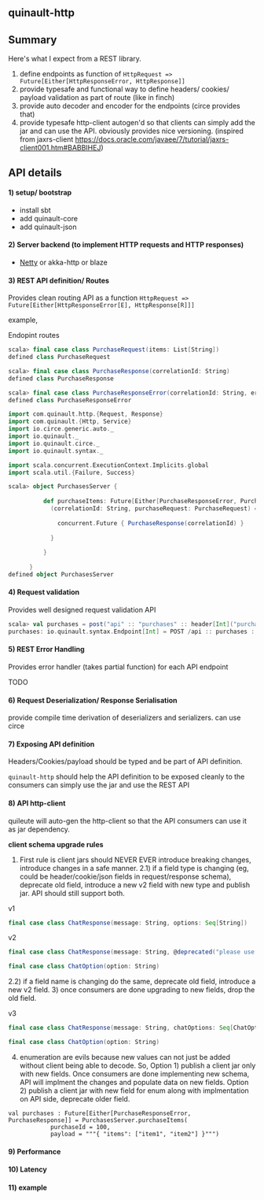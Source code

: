 quinault-http
-------------

Summary 
---------

Here's what I expect from a REST library.

1) define endpoints as function of `HttpRequest => Future[Either[HttpResponseError, HttpResponse]]`
2) provide typesafe and functional way to define headers/ cookies/ payload validation as part of route (like in finch)
3) provide auto decoder and encoder for the endpoints (circe provides that)
4) provide typesafe http-client autogen'd so that clients can simply add the jar and can use the API. obviously provides nice versioning. (inspired from jaxrs-client https://docs.oracle.com/javaee/7/tutorial/jaxrs-client001.htm#BABBIHEJ)

API details
------------

<h4>1) setup/ bootstrap</h4>

- install sbt
- add quinault-core
- add quinault-json

<h4>2) Server backend (to implement HTTP requests and HTTP responses)</h4>

- [Netty](https://netty.io/) or akka-http or blaze

<h4>3) REST API definition/ Routes</h4>

Provides clean routing API as a function `HttpRequest => Future[Either[HttpResponseError[E], HttpResponse[R]]]`

example, 

Endopint routes

```scala
scala> final case class PurchaseRequest(items: List[String])
defined class PurchaseRequest

scala> final case class PurchaseResponse(correlationId: String)
defined class PurchaseResponse

scala> final case class PurchaseResponseError(correlationId: String, errorCode: String, errorResponse: String)
defined class PurchaseResponseError
```

```scala
import com.quinault.http.{Request, Response}
import com.quinault.{Http, Service}
import io.circe.generic.auto._
import io.quinault._
import io.quinault.circe._
import io.quinault.syntax._

import scala.concurrent.ExecutionContext.Implicits.global
import scala.util.{Failure, Success}

scala> object PurchasesServer {
      
          def purchaseItems: Future[Either[PurchaseResponseError, PurchaseResponse]] = post("api" :: "purchases" :: header[String]("correlationId") :: jsonBody[PurchaseRequest]) {
            (correlationId: String, purchaseRequest: PurchaseRequest) => {
      
              concurrent.Future { PurchaseResponse(correlationId) }
      
            }
      
          }
            
      }
defined object PurchasesServer
```

<h4>4) Request validation</h4>

Provides well designed request validation API

```scala
scala> val purchases = post("api" :: "purchases" :: header[Int]("purchaseId").should("be greater than 5"){_ > 5})
purchases: io.quinault.syntax.Endpoint[Int] = POST /api :: purchases :: header(purchaseId)
```

<h4>5) REST Error Handling</h4>

Provides error handler (takes partial function) for each API endpoint

TODO

<h4>6) Request Deserialization/ Response Serialisation</h4>

provide compile time derivation of deserializers and serializers. can use circe


<h4>7) Exposing API definition</h4>

Headers/Cookies/payload should be typed and be part of API definition. 

`quinault-http` should help the API definition to be exposed cleanly to the consumers can simply use the jar and use the REST API

<h4>8) API http-client</h4>

quileute will auto-gen the http-client so that the API consumers can use it as jar dependency.

**client schema upgrade rules**

1) First rule is client jars should NEVER EVER introduce breaking changes, introduce changes in a safe manner.
2.1) if a field type is changing (eg, could be header/cookie/json fields in request/response schema), deprecate old field, introduce a new v2 field with new type and publish jar. API should still support both.

v1
```scala
final case class ChatResponse(message: String, options: Seq[String])
```

v2
```scala
final case class ChatResponse(message: String, @deprecated("please use ChatOption instead, will be dropped in v3", "v1") options: Seq[String], chatOptions: Seq[ChatOption])

final case class ChatOption(option: String)
```

2.2) if a field name is changing do the same, deprecate old field, introduce a new v2 field.
3) once consumers are done upgrading to new fields, drop the old field.

v3
```scala
final case class ChatResponse(message: String, chatOptions: Seq[ChatOption])

final case class ChatOption(option: String)
```

4) enumeration are evils because new values can not just be added without client being able to decode. So,
  Option 1) publish a client jar only with new fields. Once consumers are done implementing new schema, API will implment the changes and populate data on new fields.
  Option 2) publish a client jar with new field for enum along with implmentation on API side, deprecate older field.


```
val purchases : Future[Either[PurchaseResponseError, PurchaseResponse]] = PurchasesServer.purchaseItems(
            purchaseId = 100, 
            payload = """{ "items": ["item1", "item2"] }""")
```

<h4>9) Performance</h4>


<h4>10) Latency</h4>


<h4>11) example</h4>

